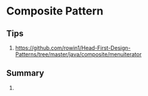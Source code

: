 # Composite Pattern

## Tips
1. https://github.com/rowin1/Head-First-Design-Patterns/tree/master/java/composite/menuiterator

## Summary
1. 
